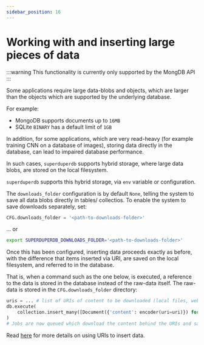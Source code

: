 ```yaml
---
sidebar_position: 16
---
```


# Working with and inserting large pieces of data

:::warning
This functionality is currently only supported by the MongDB API
:::

Some applications require large data-blobs and objects, which are larger than the objects which are supported by the underlying database.

For example:

- MongoDB supports documents up to `16MB`
- SQLite `BINARY` has a default limit of `1GB`

In addition, for some applications, which are very read-heavy (for example training CNN on a database of images), storing data directly in the database, can lead to impaired database performance.

In such cases, `superduperdb` supports hybrid storage, where large data blobs, are stored on the local filesystem.

`superduperdb` supports this hybrid storage, via `env` variable or configuration.

The `downloads_folder` configuration is by default `None`, telling the system to save all data blobs directly 
in tables/ collectios. To enable the system to save downloads separately, set:

```python
CFG.downloads_folder = '<path-to-downloads-folder>'
```
... or

```bash
export SUPERDUPERDB_DOWNLOADS_FOLDER='<path-to-downloads-folder>'
```

Once this has been configured, inserting data proceeds exactly as before, with the difference 
that items inserted via URI, are saved on the local filesystem, and referred to in the database.

That is, when a command such as the one below, is executed, a reference to the data is stored in the database
instead of the raw-data itself. The raw-data is stored in the `CFG.downloads_folder` directory:

```python
uris = ... # list of URIs of content to be downloaded (local files, web URLs, s3 URIs)
db.execute(
    collection.insert_many([Document({'content': encoder(uri=uri)}) for uri in uris])
)
# Jobs are now queued which download the content behind the URIs and save it in `CFG.downloads_folder`
```

Read [here](./referring_to_data_from_diverse_sources.md) for more details on using URIs to insert data.